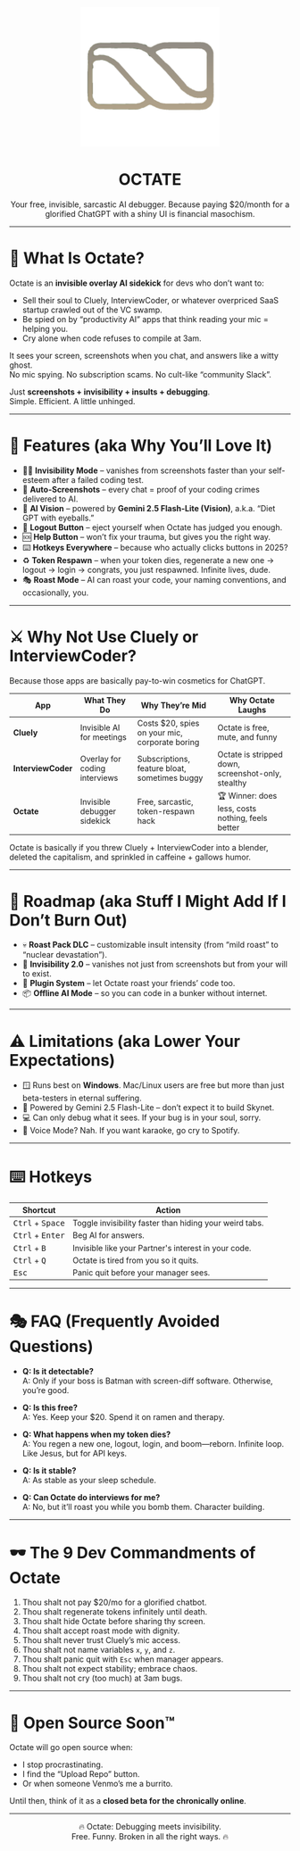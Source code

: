 <p align="center">
  <img src="octate.png" width="250" />
  <h1 align="center"> OCTATE</h1>
</p>

<p align="center">
Your free, invisible, sarcastic AI debugger.  
Because paying $20/month for a glorified ChatGPT with a shiny UI is financial masochism.  
</p>

---

# 🌌 What Is Octate?

Octate is an **invisible overlay AI sidekick** for devs who don’t want to:

- Sell their soul to Cluely, InterviewCoder, or whatever overpriced SaaS startup crawled out of the VC swamp.  
- Be spied on by “productivity AI” apps that think reading your mic = helping you.  
- Cry alone when code refuses to compile at 3am.  

It sees your screen, screenshots when you chat, and answers like a witty ghost.  
No mic spying. No subscription scams. No cult-like “community Slack”.  

Just **screenshots + invisibility + insults + debugging**.  
Simple. Efficient. A little unhinged.  

---

# 🧩 Features (aka Why You’ll Love It)

- 🕵️‍♂️ **Invisibility Mode** – vanishes from screenshots faster than your self-esteem after a failed coding test.  
- 📸 **Auto-Screenshots** – every chat = proof of your coding crimes delivered to AI.  
- 🤖 **AI Vision** – powered by **Gemini 2.5 Flash-Lite (Vision)**, a.k.a. “Diet GPT with eyeballs.”  
- 🚪 **Logout Button** – eject yourself when Octate has judged you enough.  
- 🆘 **Help Button** – won’t fix your trauma, but gives you the right way.
- ⌨️ **Hotkeys Everywhere** – because who actually clicks buttons in 2025?
- ♻️ **Token Respawn** – when your token dies, regenerate a new one → logout → login → congrats, you just respawned. Infinite lives, dude.
- 🎭 **Roast Mode** – AI can roast your code, your naming conventions, and occasionally, you.

---

# ⚔️ Why Not Use Cluely or InterviewCoder?

Because those apps are basically pay-to-win cosmetics for ChatGPT.

| App | What They Do | Why They’re Mid | Why Octate Laughs |
|-----|--------------|-----------------|-------------------|
| **Cluely** | Invisible AI for meetings | Costs $20, spies on your mic, corporate boring | Octate is free, mute, and funny |
| **InterviewCoder** | Overlay for coding interviews | Subscriptions, feature bloat, sometimes buggy | Octate is stripped down, screenshot-only, stealthy |
| **Octate** | Invisible debugger sidekick | Free, sarcastic, token-respawn hack | 🏆 Winner: does less, costs nothing, feels better |

Octate is basically if you threw Cluely + InterviewCoder into a blender, deleted the capitalism, and sprinkled in caffeine + gallows humor.

---

# 🚧 Roadmap (aka Stuff I Might Add If I Don’t Burn Out)

- 💀 **Roast Pack DLC** – customizable insult intensity (from “mild roast” to “nuclear devastation”).
- 🧙 **Invisibility 2.0** – vanishes not just from screenshots but from your will to exist.
- 🔗 **Plugin System** – let Octate roast your friends’ code too.  
- 📦 **Offline AI Mode** – so you can code in a bunker without internet.

---

# ⚠️ Limitations (aka Lower Your Expectations)

- 🪟 Runs best on **Windows**. Mac/Linux users are free but more than just beta-testers in eternal suffering.  
- 🤖 Powered by Gemini 2.5 Flash-Lite – don’t expect it to build Skynet.
- 💻 Can only debug what it sees. If your bug is in your soul, sorry.  
- 🚫 Voice Mode? Nah. If you want karaoke, go cry to Spotify.  

---

# ⌨️ Hotkeys

| Shortcut | Action |
|----------|---------|
| <kbd>Ctrl</kbd> + <kbd>Space</kbd> | Toggle invisibility faster than hiding your weird tabs. |
| <kbd>Ctrl</kbd> + <kbd>Enter</kbd> | Beg AI for answers. |
| <kbd>Ctrl</kbd> + <kbd>B</kbd> | Invisible like your Partner's interest in your code. |
| <kbd>Ctrl</kbd> + <kbd>Q</kbd> | Octate is tired from you so it quits. |
| <kbd>Esc</kbd> | Panic quit before your manager sees. |

---

# 🎭 FAQ (Frequently Avoided Questions)

- **Q: Is it detectable?**  
  A: Only if your boss is Batman with screen-diff software. Otherwise, you’re good.  

- **Q: Is this free?**  
  A: Yes. Keep your $20. Spend it on ramen and therapy.  

- **Q: What happens when my token dies?**  
  A: You regen a new one, logout, login, and boom—reborn. Infinite loop. Like Jesus, but for API keys.  

- **Q: Is it stable?**  
  A: As stable as your sleep schedule.  

- **Q: Can Octate do interviews for me?**  
  A: No, but it’ll roast you while you bomb them. Character building.  

---

# 🕶️ The 9 Dev Commandments of Octate

1. Thou shalt not pay $20/mo for a glorified chatbot.  
2. Thou shalt regenerate tokens infinitely until death.  
3. Thou shalt hide Octate before sharing thy screen.  
4. Thou shalt accept roast mode with dignity.  
5. Thou shalt never trust Cluely’s mic access.  
6. Thou shalt not name variables `x`, `y`, and `z`.  
7. Thou shalt panic quit with `Esc` when manager appears.  
8. Thou shalt not expect stability; embrace chaos.  
9. Thou shalt not cry (too much) at 3am bugs.  

---

# 🚨 Open Source Soon™

Octate will go open source when:  

- I stop procrastinating.  
- I find the “Upload Repo” button.  
- Or when someone Venmo’s me a burrito.  

Until then, think of it as a **closed beta for the chronically online**.  

---

<p align="center">
🔥 Octate: Debugging meets invisibility. <br>  
Free. Funny. Broken in all the right ways. 🔥  
</p>

